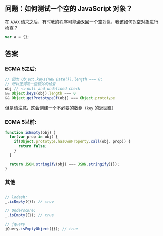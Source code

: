 ## 问题：如何测试一个空的 JavaScript 对象？

在 `AJAX` 请求之后，有时我的程序可能会返回一个空对象，我该如何对空对象进行检查？

```js
var a = {};
```


## 答案

### ECMA 5之后:

```js
// 因为 Object.keys(new Date()).length === 0;
// 所以还得做一些额外的检查
obj // 👈 null and undefined check
&& Object.keys(obj).length === 0
&& Object.getPrototypeOf(obj) === Object.prototype
```

但是请注意，这会创建一个不必要的数组（`key` 的返回值）

### ECMA 5以前:

```js
function isEmpty(obj) {
  for(var prop in obj) {
    if(Object.prototype.hasOwnProperty.call(obj, prop)) {
      return false;
    }
  }

  return JSON.stringify(obj) === JSON.stringify({});
}
```

### 其他

```js

// lodash:
_.isEmpty({}); // true

// Underscore:
_.isEmpty({}); // true

// jquery
jQuery.isEmptyObject({}); // true
```
